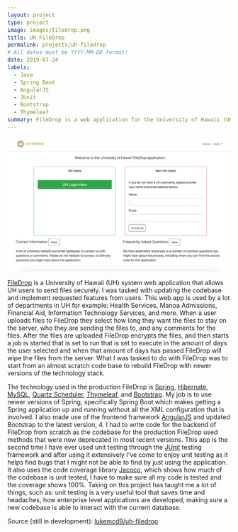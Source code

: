 ```yaml
---
layout: project
type: project
image: images/filedrop.png
title: UH FileDrop
permalink: projects/uh-filedrop
# All dates must be YYYY-MM-DD format!
date: 2019-07-24
labels:
  - Java
  - Spring Boot
  - AngularJS
  - JUnit
  - Bootstrap
  - Thymeleaf
summary: FileDrop is a web application for the University of Hawaii (UH) for UH users to securely send files.
---
```


<img class="ui medium right floated rounded image" src="../images/filedrop.png">

[FileDrop](https://www.hawaii.edu/filedrop/) is a University of Hawaii (UH) system web application that allows UH users to send files securely. I was tasked with updating the codebase and implement requested features from users. This web app is used by a lot of departments in UH for example: Health Services, Manoa Admissions, Financial Aid, Information Technology Services, and more. When a user uploads files to FileDrop they select how long they want the files to stay on the server, who they are sending the files to, and any comments for the files. After the files are uploaded FileDrop encrypts the files, and then starts a job is started that is set to run that is set to execute in the amount of days the user selected and when that amount of days has passed FileDrop will wipe the files from the server. What I was tasked to do with FileDrop was to start from an almost scratch code base to rebuild FileDrop with newer versions of the technology stack.

The technology used in the production FileDrop is [Spring](https://spring.io/), [Hibernate](https://hibernate.org/orm/), [MySQL](https://www.mysql.com/), [Quartz Scheduler](http://www.quartz-scheduler.org/), [Thymeleaf](https://www.thymeleaf.org/), and [Bootstrap](https://getbootstrap.com/). My job is to use newer versions of Spring, specifically Spring Boot which makes getting a Spring application up and running without all the XML configuration that is involved. I also made use of the frontend framework [AngularJS](https://angularjs.org/) and updated Bootstrap to the latest version, 4. I had to write code for the backend of FileDrop from scratch as the codebase for the production FileDrop used methods that were now deprecated in most recent versions. This app is the second time I have ever used unit testing through the [JUnit](https://junit.org/junit5/) testing framework and after using it extensively I've come to enjoy unit testing as it helps find bugs that I might not be able to find by just using the application. It also uses the code coverage library [Jacoco](https://www.jacoco.org/jacoco/), which shows how much of the codebase is unit tested, I have to make sure all my code is tested and the coverage shows 100%. Taking on this project has taught me a lot of things, such as: unit testing is a very useful tool that saves time and headaches, how enterprise level applications are developed, making sure a new codebase is able to interact with the current database.

Source (still in development): <a href="https://github.com/lukemcd9/uh-filedrop"><i class="large github icon"></i>lukemcd9/uh-filedrop</a>
